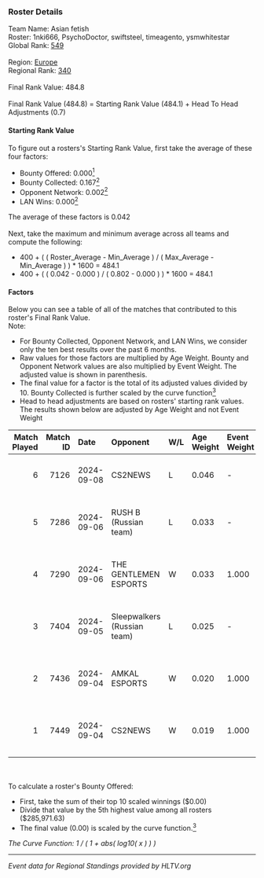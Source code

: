 ### Roster Details<br />
Team Name: Asian fetish<br />
Roster: 1nki666, PsychoDoctor, swiftsteel, timeagento, ysmwhitestar<br />
Global Rank: [549](../../standings_global_2025_02_28.md)<br />
<br />
Region: [Europe]( ../../standings_europe_2025_02_28.md)<br />
Regional Rank: [340]( ../../standings_europe_2025_02_28.md)<br />
<br />
Final Rank Value:  484.8<br />
<br />
Final Rank Value (484.8) = Starting Rank Value (484.1) + Head To Head Adjustments (0.7)<br />

#### Starting Rank Value<br />
To figure out a rosters's Starting Rank Value, first take the average of these four factors:<br />
- Bounty Offered: 0.000[<sup>1</sup>](#table2)
- Bounty Collected: 0.167[<sup>2</sup>](#table1)
- Opponent Network: 0.002[<sup>2</sup>](#table1)
- LAN Wins: 0.000[<sup>2</sup>](#table1)

The average of these factors is 0.042<br />
<br />
Next, take the maximum and minimum average across all teams and compute the following:<br />
- 400 + ( ( Roster_Average - Min_Average ) / ( Max_Average - Min_Average ) ) * 1600 = 484.1
- 400 + ( ( 0.042 - 0.000 ) / ( 0.802 - 0.000 ) ) * 1600 = 484.1


#### Factors<br />
Below you can see a table of all of the matches that contributed to this roster's Final Rank Value.<br />
Note:<br />

- For Bounty Collected, Opponent Network, and LAN Wins, we consider only the ten best results over the past 6 months.
- Raw values for those factors are multiplied by Age Weight. Bounty and Opponent Network values are also multiplied by Event Weight. The adjusted value is shown in parenthesis.
- The final value for a factor is the total of its adjusted values divided by 10. Bounty Collected is further scaled by the curve function[<sup>3</sup>](#curveFunction)
- Head to head adjustments are based on rosters' starting rank values. The results shown below are adjusted by Age Weight and not Event Weight
<span id="table1"></span><br />


| Match Played | Match ID | Date       | Opponent                    | W/L | Age Weight | Event Weight | Bounty Collected | Opponent Network | LAN Wins  | H2H Adj. | Roster                                                      |
| -: | -: | :- | :- | :- | :- | :- | :- | :- | :- | -: | :- |
|            6 |     7126 | 2024-09-08 | CS2NEWS                     | L   | 0.046      | -            | -                | -                | -         |    -0.57 | lkeyy, nitzie, swiftsteel, timeagento, ysmwhitestar         |
|            5 |     7286 | 2024-09-06 | RUSH B (Russian team)       | L   | 0.033      | -            | -                | -                | -         |    -0.02 | 1nki666, PsychoDoctor, swiftsteel, timeagento, ysmwhitestar |
|            4 |     7290 | 2024-09-06 | THE GENTLEMEN ESPORTS       | W   | 0.033      | 1.000        | 0.002 (0.000)    | 0.191 (0.006)    | 0 (0.000) |     0.84 | 1nki666, PsychoDoctor, swiftsteel, timeagento, ysmwhitestar |
|            3 |     7404 | 2024-09-05 | Sleepwalkers (Russian team) | L   | 0.025      | -            | -                | -                | -         |    -0.48 | 1nki666, giyuki, PsychoDoctor, timeagento, ysmwhitestar     |
|            2 |     7436 | 2024-09-04 | AMKAL ESPORTS               | W   | 0.020      | 1.000        | 0.002 (0.000)    | 0.533 (0.011)    | 0 (0.000) |     0.59 | 1nki666, giyuki, PsychoDoctor, timeagento, ysmwhitestar     |
|            1 |     7449 | 2024-09-04 | CS2NEWS                     | W   | 0.019      | 1.000        | 0.000 (0.000)    | 0.016 (0.000)    | 0 (0.000) |     0.37 | 1nki666, giyuki, PsychoDoctor, timeagento, ysmwhitestar     |

<br />
<span id="table2"></span><br />
To calculate a roster's Bounty Offered:<br />

- First, take the sum of their top 10 scaled winnings ($0.00)
- Divide that value by the 5th highest value among all rosters ($285,971.63)
- The final value (0.00) is scaled by the curve function.[<sup>3</sup>](#curveFunction)

<span id="curveFunction"></span>_The Curve Function: 1 / ( 1 + abs( log10( x ) ) )_<br />

---
_Event data for Regional Standings provided by HLTV.org_<br />
